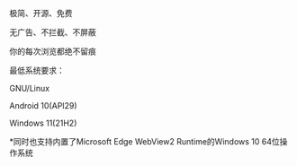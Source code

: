 极简、开源、免费



无广告、不拦截、不屏蔽



你的每次浏览都绝不留痕



最低系统要求：



GNU/Linux



Android 10(API29)



Windows 11(21H2)



\*同时也支持内置了Microsoft Edge WebView2 Runtime的Windows 10 64位操作系统

